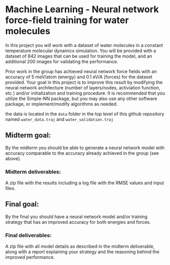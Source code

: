 # Machine Learning - Neural network force-field training for water molecules

In this project you will work with a dataset of water molecules in a constant temperature molecular dynamics simulation. You will be provided with a dataset of 842 images that can be used for training the model, and an additional 200 images for validating the performance.

Prior work in the group has achieved neural network force fields with an accuracy of 5 meV/atom (energy) and 0.1 eV/A (forces) for the dataset provided. Your goal in this project is to improve this result by modifying the neural network architecture (number of layers/nodes, activiation function, etc.) and/or initialization and training procedure. It is recommended that you utilize the Simple-NN package, but you may also use any other software package, or implement/modify algorithms as needed.

the data is located in the `data` folder in the top level of this github repository named `water_data.traj` and `water_validation.traj`

## Midterm goal:

By the midterm you should be able to generate a neural network model with accuracy comparable to the accuracy already achieved in the group (see above).

### Midterm deliverables:

A zip file with the results including a log file with the RMSE values and input files.

## Final goal:

By the final you should have a neural network model and/or training strategy that has an improved accuracy for both energies and forces.

### Final deliverables:

A zip file with all model details as described in the midterm deliverable, along with a report explaining your strategy and the reasoning behind the improved performance.
